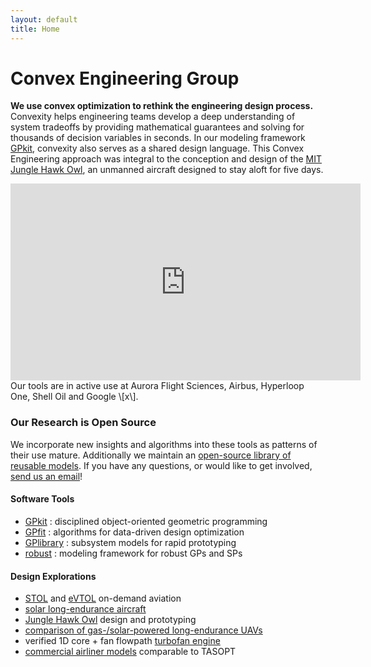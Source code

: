 ```yaml
---
layout: default
title: Home
---
```


# Convex Engineering Group

**We use convex optimization to rethink the engineering design process.**
Convexity helps engineering teams develop a deep understanding of system tradeoffs by providing mathematical guarantees and solving for thousands of decision variables in seconds.
In our modeling framework [GPkit], convexity also serves as a shared design language. This Convex Engineering approach was integral to the conception and design of the [MIT Jungle Hawk Owl](http://news.mit.edu/2017/drones-stay-aloft-five-days-0607), an unmanned aircraft designed to stay aloft for five days.
<br>
<iframe width="560" height="315" src="https://www.youtube.com/embed/HMu3x5WxpeM" frameborder="0" allowfullscreen></iframe>
Our tools are in active use at Aurora Flight Sciences, Airbus, Hyperloop One, Shell Oil and Google \[x\].

### Our Research is Open Source
We incorporate new insights and algorithms into these tools as patterns of their use mature. Additionally we maintain an [open-source library of reusable models][GPlibrary].  If you have any questions, or would like to get involved, [send us an email](mailto:gpkit@mit.edu)! 

<!-- TODO: autogenerate the below from projects page data -->
#### Software Tools
  - [GPkit] : disciplined object-oriented geometric programming
  - [GPfit] : algorithms for data-driven design optimization
  - [GPlibrary] : subsystem models for rapid prototyping 
  - [robust] : modeling framework for robust GPs and SPs

#### Design Explorations
  - [STOL] and [eVTOL] on-demand aviation
  - [solar long-endurance aircraft][solar]
  - [Jungle Hawk Owl][jho] design and prototyping
  - [comparison of gas-/solar-powered long-endurance UAVs][gassolar]
  - verified 1D core + fan flowpath [turbofan engine][turbofan] 
  - [commercial airliner models][SPaircraft] comparable to TASOPT

[GPkit]: https://gpkit.readthedocs.io/en/latest/
[GPlibrary]: https://github.com/convexengineering/gplibrary
[GPfit]: https://github.com/convexengineering/gpfit
[robust]: https://github.com/convexengineering/robust
[turbofan]: https://github.com/convexengineering/turbofan
[SPaircraft]: https://github.com/convexengineering/SPaircraft
[gassolar]: https://github.com/convexengineering/gassolar
[solar]: https://github.com/convexengineering/solar
[jho]: https://github.com/convexengineering/jho
[STOL]: https://github.com/convexengineering/STOL
[eVTOL]: https://github.com/convexengineering/eVTOL
